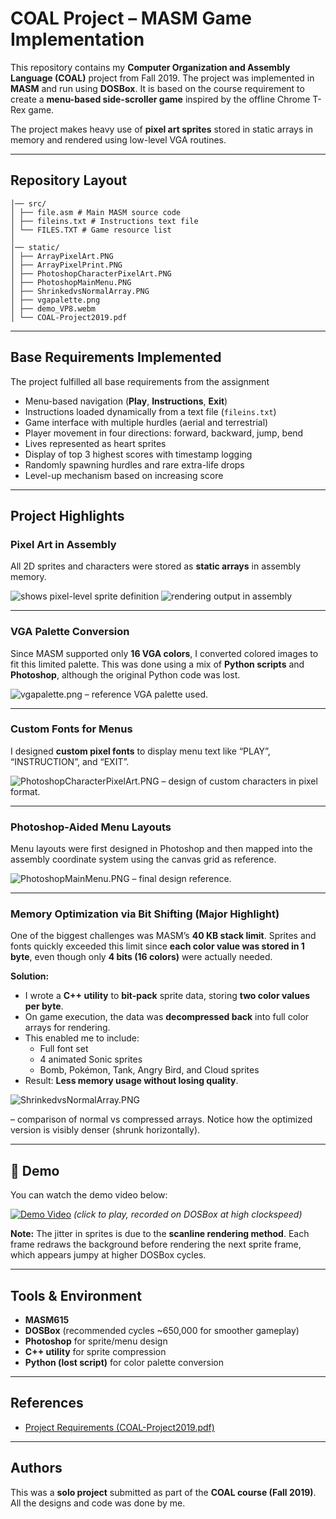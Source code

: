 # COAL Project – MASM Game Implementation

This repository contains my **Computer Organization and Assembly Language (COAL)** project from Fall 2019.
The project was implemented in **MASM** and run using **DOSBox**. It is based on the course requirement to create a **menu-based side-scroller game** inspired by the offline Chrome T-Rex game.

The project makes heavy use of **pixel art sprites** stored in static arrays in memory and rendered using low-level VGA routines.

---

## Repository Layout

```
│── src/
│ ├── file.asm # Main MASM source code
│ ├── fileins.txt # Instructions text file
│ └── FILES.TXT # Game resource list
│
│── static/
│ ├── ArrayPixelArt.PNG
│ ├── ArrayPixelPrint.PNG
│ ├── PhotoshopCharacterPixelArt.PNG
│ ├── PhotoshopMainMenu.PNG
│ ├── ShrinkedvsNormalArray.PNG
│ ├── vgapalette.png
│ ├── demo_VP8.webm
│ └── COAL-Project2019.pdf
```

---

## Base Requirements Implemented

The project fulfilled all base requirements from the assignment

- Menu-based navigation (**Play**, **Instructions**, **Exit**)
- Instructions loaded dynamically from a text file (`fileins.txt`)
- Game interface with multiple hurdles (aerial and terrestrial)
- Player movement in four directions: forward, backward, jump, bend
- Lives represented as heart sprites
- Display of top 3 highest scores with timestamp logging
- Randomly spawning hurdles and rare extra-life drops
- Level-up mechanism based on increasing score

---

## Project Highlights

### Pixel Art in Assembly

All 2D sprites and characters were stored as **static arrays** in assembly memory.

![shows pixel-level sprite definition](static/ArrayPixelArt.PNG)
![rendering output in assembly](static/ArrayPixelPrint.PNG)

---

### VGA Palette Conversion

Since MASM supported only **16 VGA colors**, I converted colored images to fit this limited palette.
This was done using a mix of **Python scripts** and **Photoshop**, although the original Python code was lost.

![vgapalette.png](static/vgapalette.png)
– reference VGA palette used.

---

### Custom Fonts for Menus

I designed **custom pixel fonts** to display menu text like “PLAY”, “INSTRUCTION”, and “EXIT”.

![PhotoshopCharacterPixelArt.PNG](static/PhotoshopCharacterPixelArt.PNG)
– design of custom characters in pixel format.

---

### Photoshop-Aided Menu Layouts

Menu layouts were first designed in Photoshop and then mapped into the assembly coordinate system using the canvas grid as reference.

![PhotoshopMainMenu.PNG](static/PhotoshopMainMenu.PNG)
– final design reference.

---

### Memory Optimization via Bit Shifting (Major Highlight)

One of the biggest challenges was MASM’s **40 KB stack limit**.
Sprites and fonts quickly exceeded this limit since **each color value was stored in 1 byte**, even though only **4 bits (16 colors)** were actually needed.

**Solution:**

- I wrote a **C++ utility** to **bit-pack** sprite data, storing **two color values per byte**.
- On game execution, the data was **decompressed back** into full color arrays for rendering.
- This enabled me to include:
  - Full font set
  - 4 animated Sonic sprites
  - Bomb, Pokémon, Tank, Angry Bird, and Cloud sprites
- Result: **Less memory usage without losing quality**.

![ShrinkedvsNormalArray.PNG](static/ShrinkedvsNormalArray.PNG)

– comparison of normal vs compressed arrays. Notice how the optimized version is visibly denser (shrunk horizontally).

---

## 🎥 Demo

You can watch the demo video below:

[![Demo Video](static/demo_snapshot.png)](static/demo_VP8.webm)
_(click to play, recorded on DOSBox at high clockspeed)_

**Note:** The jitter in sprites is due to the **scanline rendering method**. Each frame redraws the background before rendering the next sprite frame, which appears jumpy at higher DOSBox cycles.

---

## Tools & Environment

- **MASM615**
- **DOSBox** (recommended cycles ~650,000 for smoother gameplay)
- **Photoshop** for sprite/menu design
- **C++ utility** for sprite compression
- **Python (lost script)** for color palette conversion

---

## References

- [Project Requirements (COAL-Project2019.pdf)](static/COAL-Project2019.pdf)

---

## Authors

This was a **solo project** submitted as part of the **COAL course (Fall 2019)**.
All the designs and code was done by me.
